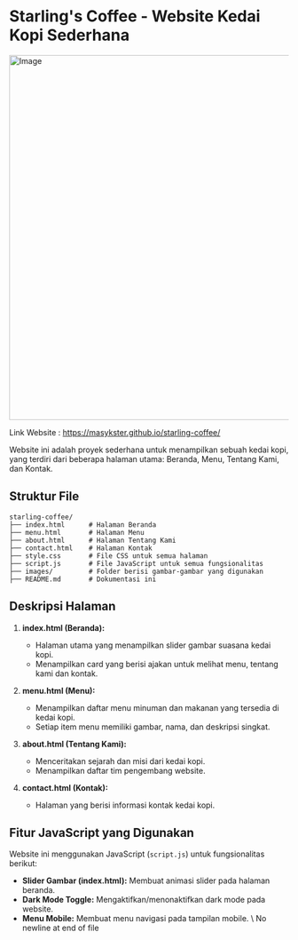 # Starling's Coffee - Website Kedai Kopi Sederhana

<img width="662" height="657" alt="Image" src="https://github.com/user-attachments/assets/50fa7cf1-f33b-4407-bdd8-47d71248f726" />


Link Website : https://masykster.github.io/starling-coffee/

Website ini adalah proyek sederhana untuk menampilkan sebuah kedai kopi, yang terdiri dari beberapa halaman utama: Beranda, Menu, Tentang Kami, dan Kontak.

## Struktur File

```
starling-coffee/
├── index.html      # Halaman Beranda
├── menu.html       # Halaman Menu
├── about.html      # Halaman Tentang Kami
├── contact.html    # Halaman Kontak
├── style.css       # File CSS untuk semua halaman
├── script.js       # File JavaScript untuk semua fungsionalitas
├── images/         # Folder berisi gambar-gambar yang digunakan
├── README.md       # Dokumentasi ini
```

## Deskripsi Halaman

1.  **index.html (Beranda):**
    *   Halaman utama yang menampilkan slider gambar suasana kedai kopi.
    *   Menampilkan card yang berisi ajakan untuk melihat menu, tentang kami dan kontak.

2.  **menu.html (Menu):**
    *   Menampilkan daftar menu minuman dan makanan yang tersedia di kedai kopi.
    *   Setiap item menu memiliki gambar, nama, dan deskripsi singkat.

3.  **about.html (Tentang Kami):**
    *   Menceritakan sejarah dan misi dari kedai kopi.
    *   Menampilkan daftar tim pengembang website.

4.  **contact.html (Kontak):**
    *   Halaman yang berisi informasi kontak kedai kopi.

## Fitur JavaScript yang Digunakan

Website ini menggunakan JavaScript (`script.js`) untuk fungsionalitas berikut:
*   **Slider Gambar (index.html):** Membuat animasi slider pada halaman beranda.
*   **Dark Mode Toggle:** Mengaktifkan/menonaktifkan dark mode pada website.
*   **Menu Mobile:** Membuat menu navigasi pada tampilan mobile.
\ No newline at end of file
